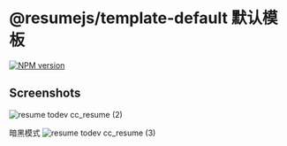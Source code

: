 # @resumejs/template-default 默认模板

[![NPM version](https://img.shields.io/npm/v/@resumejs/template?color=a1b858&label=)](https://www.npmjs.com/package/@resumejs/template)


## Screenshots

![resume todev cc_resume (2)](https://user-images.githubusercontent.com/29533304/180935319-7bec2479-aa6d-4344-a434-7a29049b4651.png)

暗黑模式
![resume todev cc_resume (3)](https://user-images.githubusercontent.com/29533304/180935333-5fb6a7d4-5066-4cdd-b47e-ad2b70f70bd0.png)

